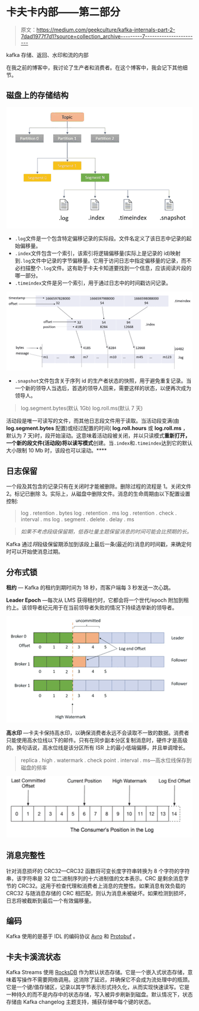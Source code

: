 # 卡夫卡内部——第二部分

> 原文：<https://medium.com/geekculture/kafka-internals-part-2-7dad1977f7d1?source=collection_archive---------7----------------------->

kafka 存储、返回、水印和流的内部

在我之前的博客中，我讨论了生产者和消费者。在这个博客中，我会记下其他细节。

## 磁盘上的存储结构

![](img/b30067765ec0ee5dee5fba9a8280e8af.png)

*   `.log`文件是一个包含特定偏移记录的实际段。文件名定义了该日志中记录的起始偏移量。
*   `.index`文件包含一个索引，该索引将逻辑偏移量(实际上是记录的 id)映射到`.log`文件中记录的字节偏移量。它用于访问日志中指定偏移量的记录，而不必扫描整个`.log`文件。这有助于卡夫卡知道要找到一个信息，应该阅读片段的哪一部分。
*   `.timeindex`文件是另一个索引，用于通过日志中的时间戳访问记录。

![](img/2c559645e1d1b169577a04f2f20a16b1.png)

*   `.snapshot`文件包含关于序列 id 的生产者状态的快照，用于避免重复记录。当一个新的领导人当选后，首选的领导人回来，需要这样的状态，以便再次成为领导人。

> log.segment.bytes(默认 1Gb)
> log.roll.ms(默认 7 天)

活动段是唯一可读写的文件，而其他日志段文件用于读取。当活动段变满(由 **log.segment.bytes** 配置)或经过配置的时间( **log.roll.hours** 或 **log.roll.ms** ，默认为 7 天)时，段开始滚动。这意味着活动段被关闭，并以只读模式**重新打开，一个新的段文件(活动段)将以读写模式**创建。当`.index`和`.timeindex`达到它的默认大小限制 10 Mb 时，该段也可以滚动。****

## 日志保留

一个段及其包含的记录只有在关闭时才能被删除。删除过程的流程是 1。关闭文件 2。标记已删除 3。实际上，从磁盘中删除文件。消息的生命周期由以下配置设置控制:

> log . retention . bytes
> log . retention . ms
> log . retention . check . interval . ms
> log . segment . delete . delay . ms

> *如果不考虑段级保留期，低吞吐量主题保留消息的时间可能会比预期的长。*

Kafka 通过*将*段级保留期添加到该段上最后一条(最近的)消息的时间戳，来确定何时可以开始使消息过期。

## 分布式锁

**租约** — Kafka 的租约到期时间为 18 秒，而客户端每 3 秒发送一次心跳。

**Leader Epoch** —每次从 LMS 获得租约时，它都会将一个世代/epoch 附加到租约上。该领导者纪元用于在当前领导者失败的情况下持续选举新的领导者。

![](img/cf1b9f856c258db7efd6a10c039771d2.png)

**高水印** —卡夫卡保持高水印，以确保消费者永远不会读取不一致的数据。消费者只能使用高水位线以下的邮件。只有在同步副本分区复制消息时，硬件才是高级的。换句话说，高水位线是该分区所有 ISR 上的最小低端偏移，并且单调增长。

> replica . high . watermark . check point . interval . ms—高水位线保存到磁盘的频率

![](img/6f2ccbcd210ff5907b1bdb87c94d701d.png)

## 消息完整性

针对消息损坏的 CRC32—CRC32 函数将可变长度字符串转换为 8 个字符的字符串，该字符串是 32 位二进制序列的十六进制值的文本表示。CRC 是剩余消息字节的 CRC32。这用于检查代理和消费者上消息的完整性。如果消息有效负载的 CRC32 与随消息存储的 CRC 相匹配，则认为消息未被破坏。如果检测到损坏，日志将被截断到最后一个有效偏移量。

## 编码

Kafka 使用的是基于 IDL 的编码协议 [Avro](https://avro.apache.org/docs/current/) 和 [Protobuf](https://developers.google.com/protocol-buffers) 。

## 卡夫卡溪流状态

Kafka Streams 使用 [RocksDB](http://rocksdb.org/) 作为默认状态存储。它是一个嵌入式状态存储，意味着写操作不需要网络调用。这消除了延迟，并确保它不会成为流处理中的瓶颈。它是一个键/值存储区，记录以其字节表示形式持久化，从而实现快速读写。它是一种持久的而不是内存中的状态存储，写入被异步刷新到磁盘。默认情况下，状态存储由 Kafka changelog 主题支持，捕获存储中每个键的状态。